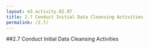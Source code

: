 ```yaml
---
layout: m3.activity.02.07
title: 2.7 Conduct Initial Data Cleansing Activities
permalink: /2.7/
---
```

##2.7 Conduct Initial Data Cleansing Activities
